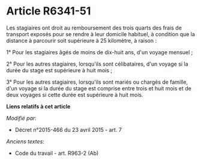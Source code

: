 # Article R6341-51

Les stagiaires ont droit au remboursement des trois quarts des frais de transport exposés pour se rendre  à leur domicile
habituel, à condition que la distance à parcourir soit supérieure à 25 kilomètre, à raison : 

1° Pour les stagiaires âgés de moins de dix-huit ans, d'un voyage mensuel ; 

2° Pour les autres stagiaires, lorsqu'ils sont célibataires, d'un voyage si la durée du stage est supérieure à huit mois ; 

3° Pour les autres stagiaires, lorsqu'ils sont mariés ou chargés de famille, d'un voyage si la durée du stage est comprise
entre trois et huit mois et de deux voyages si cette durée est supérieure à huit mois.

**Liens relatifs à cet article**

_Modifié par_:

  - Décret n°2015-466 du 23 avril 2015 - art. 7

_Anciens textes_:

  - Code du travail - art. R963-2 (Ab)

